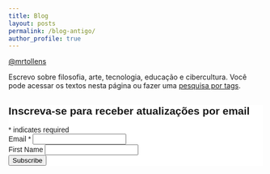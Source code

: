 ```yaml
---
title: Blog
layout: posts
permalink: /blog-antigo/
author_profile: true
---
```


<a href="https://twitter.com/mrtollens" class="btn btn--info"><i class="fab fa-twitter"></i> @mrtollens</a>

Escrevo sobre filosofia, arte, tecnologia, educação e cibercultura. Você pode acessar os textos nesta página ou fazer uma [pesquisa por tags](https://marcosramon.net/tags/).

<!-- Begin Mailchimp Signup Form -->
<link href="//cdn-images.mailchimp.com/embedcode/classic-10_7.css" rel="stylesheet" type="text/css">
<style type="text/css">
	#mc_embed_signup{background:#fff; clear:left; font:14px Helvetica,Arial,sans-serif; }
	/* Add your own Mailchimp form style overrides in your site stylesheet or in this style block.
	   We recommend moving this block and the preceding CSS link to the HEAD of your HTML file. */
</style>
<div id="mc_embed_signup">
<form action="https://marcosramon.us3.list-manage.com/subscribe/post?u=2b4102d0d14071c0a38cd629e&amp;id=8015632ec7" method="post" id="mc-embedded-subscribe-form" name="mc-embedded-subscribe-form" class="validate" target="_blank" novalidate>
    <div id="mc_embed_signup_scroll">
	<h2>Inscreva-se para receber atualizações por email</h2>
<div class="indicates-required"><span class="asterisk">*</span> indicates required</div>
<div class="mc-field-group">
	<label for="mce-EMAIL">Email  <span class="asterisk">*</span>
</label>
	<input type="email" value="" name="EMAIL" class="required email" id="mce-EMAIL">
</div>
<div class="mc-field-group">
	<label for="mce-FNAME">First Name </label>
	<input type="text" value="" name="FNAME" class="" id="mce-FNAME">
</div>
	<div id="mce-responses" class="clear">
		<div class="response" id="mce-error-response" style="display:none"></div>
		<div class="response" id="mce-success-response" style="display:none"></div>
	</div>    <!-- real people should not fill this in and expect good things - do not remove this or risk form bot signups-->
    <div style="position: absolute; left: -5000px;" aria-hidden="true"><input type="text" name="b_2b4102d0d14071c0a38cd629e_8015632ec7" tabindex="-1" value=""></div>
    <div class="clear"><input type="submit" value="Subscribe" name="subscribe" id="mc-embedded-subscribe" class="button"></div>
    </div>
</form>
</div>
<script type='text/javascript' src='//s3.amazonaws.com/downloads.mailchimp.com/js/mc-validate.js'></script><script type='text/javascript'>(function($) {window.fnames = new Array(); window.ftypes = new Array();fnames[0]='EMAIL';ftypes[0]='email';fnames[1]='FNAME';ftypes[1]='text'; /**
 * Translated default messages for the $ validation plugin.
 * Locale: PT_PT
 */
$.extend($.validator.messages, {
	required: "Campo de preenchimento obrigat&oacute;rio.",
	remote: "Por favor, corrija este campo.",
	email: "Por favor, introduza um endere&ccedil;o eletr&oacute;nico v&aacute;lido.",
	url: "Por favor, introduza um URL v&aacute;lido.",
	date: "Por favor, introduza uma data v&aacute;lida.",
	dateISO: "Por favor, introduza uma data v&aacute;lida (ISO).",
	number: "Por favor, introduza um n&uacute;mero v&aacute;lido.",
	digits: "Por favor, introduza apenas d&iacute;gitos.",
	creditcard: "Por favor, introduza um n&uacute;mero de cart&atilde;o de cr&eacute;dito v&aacute;lido.",
	equalTo: "Por favor, introduza de novo o mesmo valor.",
	accept: "Por favor, introduza um ficheiro com uma extens&atilde;o v&aacute;lida.",
	maxlength: $.validator.format("Por favor, n&atilde;o introduza mais do que {0} caracteres."),
	minlength: $.validator.format("Por favor, introduza pelo menos {0} caracteres."),
	rangelength: $.validator.format("Por favor, introduza entre {0} e {1} caracteres."),
	range: $.validator.format("Por favor, introduza um valor entre {0} e {1}."),
	max: $.validator.format("Por favor, introduza um valor menor ou igual a {0}."),
	min: $.validator.format("Por favor, introduza um valor maior ou igual a {0}.")
});}(jQuery));var $mcj = jQuery.noConflict(true);</script>
<!--End mc_embed_signup-->
